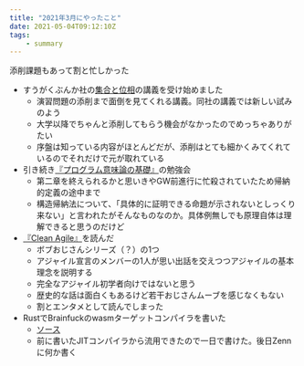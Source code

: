 ```yaml
---
title: "2021年3月にやったこと"
date: 2021-05-04T09:12:10Z
tags:
    - summary
---
```

添削課題もあって割と忙しかった

- すうがくぶんか社の[集合と位相](https://sugakubunka.com/set-and-topology/)の講義を受け始めました
    - 演習問題の添削まで面倒を見てくれる講義。同社の講義では新しい試みのよう
    - 大学以降でちゃんと添削してもらう機会がなかったのでめっちゃありがたい
    - 序盤は知っている内容がほとんどだが、添削はとても細かくみてくれているのでそれだけで元が取れている
- 引き続き[『プログラム意味論の基礎』](https://www.amazon.co.jp/dp/4781914837/)の勉強会
    - 第二章を終えられるかと思いきやGW前進行に忙殺されていたため帰納的定義の途中まで
    - 構造帰納法について、「具体的に証明できる命題が示されないとしっくり来ない」と言われたがそんなものなのか。具体例無しでも原理自体は理解できると思うのだけど
- [『Clean Agile』](https://www.amazon.co.jp/dp/B08KRHDS84)を読んだ
    - ボブおじさんシリーズ（？）の1つ
    - アジャイル宣言のメンバーの1人が思い出話を交えつつアジャイルの基本理念を説明する
    - 完全なアジャイル初学者向けではないと思う
    - 歴史的な話は面白くもあるけど若干おじさんムーブを感じなくもない
    - 割とエンタメとして読んでしまった
- RustでBrainfuckのwasmターゲットコンパイラを書いた
    - [ソース](https://github.com/m-shaka/bf2wasm)
    - 前に書いたJITコンパイラから流用できたので一日で書けた。後日Zennに何か書く
